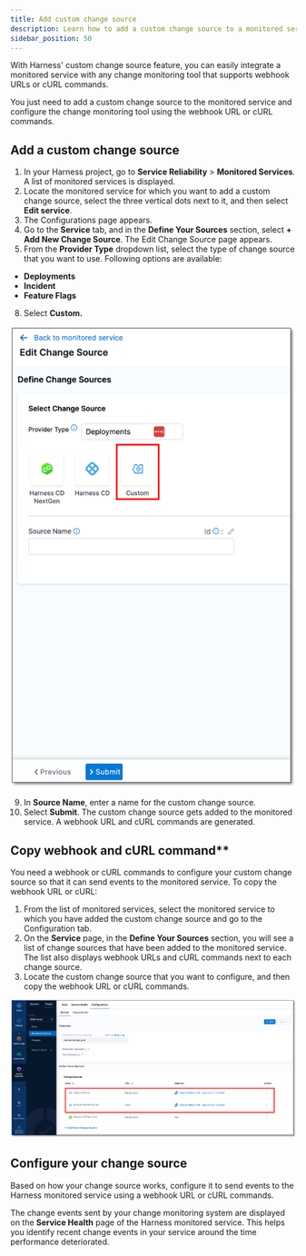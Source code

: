 ```yaml
---
title: Add custom change source
description: Learn how to add a custom change source to a monitored service.
sidebar_position: 50
---
```

With Harness' custom change source feature, you can easily integrate a monitored service with any change monitoring tool that supports webhook URLs or cURL commands. 

You just need to add a custom change source to the monitored service and configure the change monitoring tool using the webhook URL or cURL commands.


## Add a custom change source

1. In your Harness project, go to **Service Reliability** > **Monitored Services**.
   A list of monitored services is displayed.
2. Locate the monitored service for which you want to add a custom change source, select the three vertical dots next to it, and then select **Edit service**.
3. The Configurations page appears.
  1. Go to the **Service** tab, and in the **Define Your Sources** section, select **+ Add New Change Source**.
   The Edit Change Source page appears.
4. From the **Provider Type** dropdown list, select the type of change source that you want to use. Following options are available:
- **Deployments**
- **Incident**
- **Feature Flags**
8.  Select **Custom.**  
   
   ![Select custom change source](./static/custom-change-source-select-source.png)

9.  In **Source Name**, enter a name for the custom change source.
10. Select **Submit**.
    The custom change source gets added to the monitored service. A webhook URL and cURL commands are generated.


## Copy webhook and cURL command**

You need a webhook or cURL commands to configure your custom change source so that it can send events to the monitored service. To copy the webhook URL or cURL:
1. From the list of monitored services, select the monitored service to which you have added the custom change source and go to the Configuration tab.
2. On the **Service** page, in the **Define Your Sources** section, you will see a list of change sources that have been added to the monitored service. The list also displays webhook URLs and cURL commands next to each change source.
3. Locate the custom change source that you want to configure, and then copy the webhook URL or cURL commands.

![Copy webhook URL and cURL](./static/custom-change-source-copy-webhook.png)


## Configure your change source

Based on how your change source works, configure it to send events to the Harness monitored service using a webhook URL or cURL commands.

The change events sent by your change monitoring system are displayed on the **Service Health** page of the Harness monitored service. This helps you identify recent change events in your service around the time performance deteriorated.